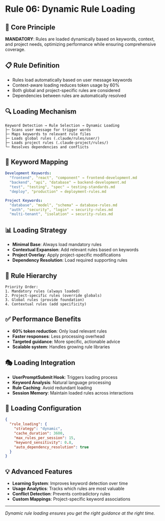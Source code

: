 # Rule 06: Dynamic Rule Loading

## 🎯 Core Principle
**MANDATORY**: Rules are loaded dynamically based on keywords, context, and project needs, optimizing performance while ensuring comprehensive coverage.

## 📋 Rule Definition
- Rules load automatically based on user message keywords
- Context-aware loading reduces token usage by 60%
- Both global and project-specific rules are considered
- Dependencies between rules are automatically resolved

## 🔍 Loading Mechanism
```
Keyword Detection → Rule Selection → Dynamic Loading
├─ Scans user message for trigger words
├─ Maps keywords to relevant rule files
├─ Loads global rules (.claude/rules/user/)
├─ Loads project rules (.claude-project/rules/)
└─ Resolves dependencies and conflicts
```

## 🎯 Keyword Mapping
```yaml
Development Keywords:
  "frontend", "react", "component" → frontend-development.md
  "backend", "api", "database" → backend-development.md
  "test", "testing", "spec" → testing-standards.md
  "deploy", "production" → deployment-rules.md

Project Keywords:
  "database", "model", "schema" → database-rules.md
  "auth", "security", "login" → security-rules.md
  "multi-tenant", "isolation" → security-rules.md
```

## 📊 Loading Strategy
- **Minimal Base**: Always load mandatory rules
- **Contextual Expansion**: Add relevant rules based on keywords
- **Project Overlay**: Apply project-specific modifications
- **Dependency Resolution**: Load required supporting rules

## 🔄 Rule Hierarchy
```
Priority Order:
1. Mandatory rules (always loaded)
2. Project-specific rules (override globals)
3. Global rules (provide foundation)
4. Contextual rules (add specificity)
```

## ✅ Performance Benefits
- **60% token reduction**: Only load relevant rules
- **Faster responses**: Less processing overhead
- **Targeted guidance**: More specific, actionable advice
- **Scalable system**: Handles growing rule libraries

## 🎭 Loading Integration
- **UserPromptSubmit Hook**: Triggers loading process
- **Keyword Analysis**: Natural language processing
- **Rule Caching**: Avoid redundant loading
- **Session Memory**: Maintain loaded rules across interactions

## 📝 Loading Configuration
```json
{
  "rule_loading": {
    "strategy": "dynamic",
    "cache_duration": 3600,
    "max_rules_per_session": 15,
    "keyword_sensitivity": 0.8,
    "auto_dependency_resolution": true
  }
}
```

## 💡 Advanced Features
- **Learning System**: Improves keyword detection over time
- **Usage Analytics**: Tracks which rules are most valuable
- **Conflict Detection**: Prevents contradictory rules
- **Custom Mappings**: Project-specific keyword associations

---
*Dynamic rule loading ensures you get the right guidance at the right time.*